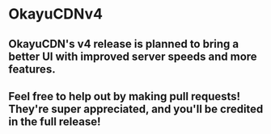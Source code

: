 # OkayuCDNv4
## OkayuCDN's v4 release is planned to bring a better UI with improved server speeds and more features.
## Feel free to help out by making pull requests! They're super appreciated, and you'll be credited in the full release!